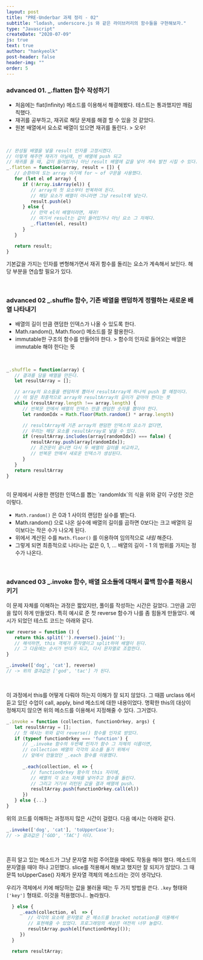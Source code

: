 ```yaml
---
layout: post
title: "PRE-Underbar 과제 정리 - 02"
subtitle: "lodash, underscore.js 와 같은 라이브러리의 함수들을 구현해보자."
type: "Javascript"
createDate: "2020-07-09"
js: true
text: true
author: "hankyeolk"
post-header: false
header-img: ""
order: 5
---
```


### advanced 01. _.flatten 함수 작성하기

- 처음에는 flat(Infinity) 메소드를 이용해서 해결해봤다. 테스트는 통과했지만 깨림칙했다.
- 재귀를 공부하고, 재귀로 해당 문제를 해결 할 수 있을 것 같았다. 
- 원본 배열에서 요소로 배열이 있으면 재귀를 돌린다. > 오우!
<br>

```js
// 완성될 배열을 넣을 result 인자를 고정시켰다. 
// 이렇게 해주면 재귀가 아닐때, 빈 배열에 push 되고
// 재귀를 돌 때, 값이 들어있거나 아닌 result 배열에 값을 넣어 계속 발전 시킬 수 있다.
_.flatten = function(array, result = []) {
   // 순환하여 도는 array 이기에 for ~ of 구문을 사용했다. 
   for (let el of array) {
      if (!Array.isArray(el)) {
         // array의 첫 요소부터 반복하여 돈다.
         // 해당 요소가 배열이 아니라면 그냥 result에 넣는다.
         result.push(el)
      } else {
         // 만약 el이 배열이라면, 재귀!
         // 여기서 result는 값이 들어있거나 아닌 요소 그 자체다.
         _.flatten(el, result)
      }
   }

   return result;
}
```

기본값을 가지는 인자를 변형해가면서 재귀 함수를 돌리는 요소가 계속해서 보인다. 해당 부분을 연습할 필요가 있다. 

<br>

### advanced 02 _.shuffle 함수, 기존 배열을 랜덤하게 정렬하는 새로운 배열 나타내기

- 배열의 길이 만큼 랜덤한 인덱스가 나올 수 있도록 한다.
- Math.random(), Math.floor() 메소드를 잘 활용한다.
- immutable한 구조의 함수를 만들어야 한다. > 함수의 인자로 들어오는 배열은 immutable 해야 한다는 뜻
<br>

```js
_.shuffle = function(array) {
   // 결과를 담을 배열을 만든다.
   let resultArray = [];

   // array의 요소들을 랜덤하게 뽑아서 resultArray에 하나씩 push 할 예정이다.
   // 이 말은 최종적으로 array와 resultArray의 길이가 같아야 한다는 뜻
   while (resultArray.length !== array.length) {
      // 반복문 안에서 배열의 인덱스 만큼 랜덤한 숫자를 뽑아야 한다.
      let randomIdx = Math.floor(Math.random() * array.length)

      // resultArray에 기존 array의 랜덤한 인덱스의 요소가 없다면,
      // 우리는 해당 요소를 resultArray로 넣을 수 있다.
      if (resultArray.includes(array[randomIdx]) === false) {
         resultArray.push(array[randomIdx]);
         // 조건문이 끝나면 다시 두 배열의 길이를 비교하고,
         // 반복문 안에서 새로운 인덱스가 생성된다. 
      }
   }
   return resultArray
}
```
<br>
이 문제에서 사용한 랜덤한 인덱스를 뽑는 `randomIdx`의 식을 위와 같이 구성한 것은 이렇다.

- `Math.random()` 은 0과 1 사이의 랜덤한 실수를 뱉는다.
- Math.random() 으로 나온 실수에 배열의 길이를 곱하면 0보다는 크고 배열의 길이보다는 작은 수가 나오게 된다.
- 위에서 계산된 수를 `Math.floor()` 를 이용하여 임의적으로 *내림* 해준다.
- 그렇게 되면 최종적으로 나타나는 값은 0, 1, ... 배열의 길이 - 1 의 범위를 가지는 정수가 나온다.

<br>

### advanced 03  _.invoke 함수, 배열 요소들에 대해서 콜백 함수를 적용시키기

이 문제 자체를 이해하는 과정은 짧았지만, 풀이를 작성하는 시간은 길었다. 그만큼 고민을 많이 하게 만들었다. 특히 예시로 준 첫 reverse 함수가 나를 좀 힘들게 만들었다. 예시가 되었던 테스트 코드는 아래와 같다.
<br>

```js
var reverse = function () {
   return this.split('').reverse().join('');
   // 해석하면, this 객체가 문자열이고 split하여 배열이 된다.
   // 그 다음에는 순서가 반대가 되고, 다시 문자열로 조합한다.
}

_.invoke(['dog', 'cat'], reverse) 
// -> 위의 결과값은 ['god', 'tac'] 가 된다.
``` 
<br>

이 과정에서 this를 어떻게 다뤄야 하는지 이해가 잘 되지 않았다. 그 때쯤 urclass 에서 듣고 있던 수업이 call, apply, bind 메소드에 대한 내용이었다. 명확한 this의 대상이 정해지지 않으면 위의 메소드를 이용해서 지정해줄 수 있다. 그거였다.
<br>

```js
_.invoke = function (collection, functionOrkey, args) {
   let resultArray = [];
   // 첫 예시는 위와 같이 reverse() 함수를 인자로 받았다.
   if (typeof functionOrkey === 'function') {
      // _.invoke 함수의 두번째 인자가 함수 그 자체의 이름이면,
      // collection 배열의 각각의 요소를 돌기 위해서 
      // 앞에서 만들었던 _.each 함수를 이용했다.
      
      _.each(collection, el => {
         // functionOrkey 함수의 this 자리에,
         // 배열의 각 요소 자체를 넣어주고 함수를 돌린다.
         // 그리고 거기서 리턴된 값을 결과 배열에 push.
         resultArray.push(functionOrkey.call(el))
      })
   } else {...}
}
```

위의 코드를 이해하는 과정까지 많은 시간이 걸렸다. 다음 예시는 아래와 같다.
<br>

```js
_.invoke(['dog', 'cat'], 'toUpperCase');
// -> 결과값은 ['GOD', 'TAC'] 이다.
```
<br>

흔히 알고 있는 메소드가 그냥 문자열 처럼 주어졌을 때에도 작동을 해야 했다. 메소드의 문자열을 때야 하나 고민했다. slice를 적용해서 해보고 했지만 잘 되지가 않았다. 그 때 문뜩 toUpperCase() 자체가 문자열 객체의 메소드라는 것이 생각났다.
<br>

우리가 객체에서 키에 해당하는 값을 불러올 때는 두 가지 방법을 쓴다. `.key` 형태와 `['key']` 형태로. 이것을 적용했더니.. 놀라웠다.
<br>

```js
  } else {
     _.each(collection, el  => {
        // 각각의 요소에 문자열로 온 메소드를 bracket notation을 이용해서
        // 표현해줄 수 있었다. 프로그래밍의 세상은 여전히 너무 놀랍다.
        resultArray.push(el[functionOrKey]());
     })
  }

  return resultArray;
```